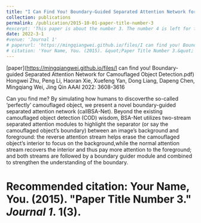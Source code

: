 ```yaml
---
title: "I Can Find You! Boundary-Guided Separated Attention Network for Camouflaged Object Detection"
collection: publications
permalink: /publication/2015-10-01-paper-title-number-3
#excerpt: 'This paper is about the number 3. The number 4 is left for future work.'
date: 2022-3-1
#venue: 'Journal 1'
# paperurl: 'https://mingqiangwei.github.io/files/I can find you! Boundary-guided Separated Attention Network for Camouflaged Object Detection.pdf'
# citation: 'Your Name, You. (2015). &quot;Paper Title Number 3.&quot; <i>Journal 1</i>. 1(3).'
---
```

[paper](https://mingqiangwei.github.io/files/I can find you! Boundary-guided Separated Attention Network for Camouflaged Object Detection.pdf)
Hongwei Zhu, Peng Li, Haoran Xie, Xuefeng Yan, Dong Liang, Dapeng Chen, Mingqiang Wei, Jing Qin
AAAI 2022: 3608-3616

Can you find me? By simulating how humans to discoverthe so-called ‘perfectly’ camouflaged object, we present a
novel boundary-guided separated attention network (callBSA-Net). Beyond the existing camouflaged object detection
(COD) wisdom, BSA-Net utilizes two-stream separated attention modules to highlight the separator (or say the camouflaged object’s boundary) between an image’s background and foreground: the reverse attention stream helps erase the camouflaged object’s interior to focus on the background,while the normal attention stream recovers the interior and thus pay more attention to the foreground; and both streams are followed by a boundary guider module and combined to strengthen the understanding of the boundary.

# Recommended citation: Your Name, You. (2015). "Paper Title Number 3." <i>Journal 1</i>. 1(3).

